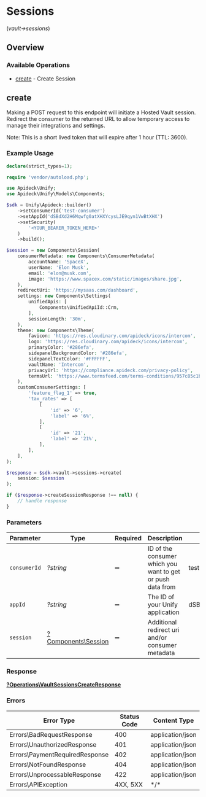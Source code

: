 # Sessions
(*vault->sessions*)

## Overview

### Available Operations

* [create](#create) - Create Session

## create

Making a POST request to this endpoint will initiate a Hosted Vault session. Redirect the consumer to the returned
URL to allow temporary access to manage their integrations and settings.

Note: This is a short lived token that will expire after 1 hour (TTL: 3600).


### Example Usage

```php
declare(strict_types=1);

require 'vendor/autoload.php';

use Apideck\Unify;
use Apideck\Unify\Models\Components;

$sdk = Unify\Apideck::builder()
    ->setConsumerId('test-consumer')
    ->setAppId('dSBdXd2H6Mqwfg0atXHXYcysLJE9qyn1VwBtXHX')
    ->setSecurity(
        '<YOUR_BEARER_TOKEN_HERE>'
    )
    ->build();

$session = new Components\Session(
    consumerMetadata: new Components\ConsumerMetadata(
        accountName: 'SpaceX',
        userName: 'Elon Musk',
        email: 'elon@musk.com',
        image: 'https://www.spacex.com/static/images/share.jpg',
    ),
    redirectUri: 'https://mysaas.com/dashboard',
    settings: new Components\Settings(
        unifiedApis: [
            Components\UnifiedApiId::Crm,
        ],
        sessionLength: '30m',
    ),
    theme: new Components\Theme(
        favicon: 'https://res.cloudinary.com/apideck/icons/intercom',
        logo: 'https://res.cloudinary.com/apideck/icons/intercom',
        primaryColor: '#286efa',
        sidepanelBackgroundColor: '#286efa',
        sidepanelTextColor: '#FFFFFF',
        vaultName: 'Intercom',
        privacyUrl: 'https://compliance.apideck.com/privacy-policy',
        termsUrl: 'https://www.termsfeed.com/terms-conditions/957c85c1b089ae9e3219c83eff65377e',
    ),
    customConsumerSettings: [
        'feature_flag_1' => true,
        'tax_rates' => [
            [
                'id' => '6',
                'label' => '6%',
            ],
            [
                'id' => '21',
                'label' => '21%',
            ],
        ],
    ],
);

$response = $sdk->vault->sessions->create(
    session: $session
);

if ($response->createSessionResponse !== null) {
    // handle response
}
```

### Parameters

| Parameter                                                  | Type                                                       | Required                                                   | Description                                                | Example                                                    |
| ---------------------------------------------------------- | ---------------------------------------------------------- | ---------------------------------------------------------- | ---------------------------------------------------------- | ---------------------------------------------------------- |
| `consumerId`                                               | *?string*                                                  | :heavy_minus_sign:                                         | ID of the consumer which you want to get or push data from | test-consumer                                              |
| `appId`                                                    | *?string*                                                  | :heavy_minus_sign:                                         | The ID of your Unify application                           | dSBdXd2H6Mqwfg0atXHXYcysLJE9qyn1VwBtXHX                    |
| `session`                                                  | [?Components\Session](../../Models/Components/Session.md)  | :heavy_minus_sign:                                         | Additional redirect uri and/or consumer metadata           |                                                            |

### Response

**[?Operations\VaultSessionsCreateResponse](../../Models/Operations/VaultSessionsCreateResponse.md)**

### Errors

| Error Type                     | Status Code                    | Content Type                   |
| ------------------------------ | ------------------------------ | ------------------------------ |
| Errors\BadRequestResponse      | 400                            | application/json               |
| Errors\UnauthorizedResponse    | 401                            | application/json               |
| Errors\PaymentRequiredResponse | 402                            | application/json               |
| Errors\NotFoundResponse        | 404                            | application/json               |
| Errors\UnprocessableResponse   | 422                            | application/json               |
| Errors\APIException            | 4XX, 5XX                       | \*/\*                          |